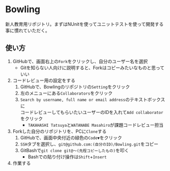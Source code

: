 # Bowling

新人教育用リポジトリ。まずはNUnitを使ってユニットテストを使って開発する事に慣れていただく。

## 使い方

1. GitHubで、画面右上の`Fork`をクリックし、自分のユーザー名を選択
    - Gitを知らない人向けに説明すると、Forkはコピーみたいなものと思っていい
1. コードレビュー用の設定をする
    1. GitHubで、Bowlingのリポジトリの`Setting`をクリック
    1. 左のメニューにある`Collaborators`をクリック
    1. `Search by username, full name or email address`のテキストボックスに  
    コードレビューしてもらいたいユーザーのIDを入れて`Add collaborator`をクリック
        - `TAKAHASHI Tatsuya`と`WATANABE Masahiro`が課題コードレビュー担当
1. Forkした自分のリポジトリを、PCに`Clone`する
    1. GitHubで、画面中央付近の緑色の`Code▼`をクリック
    1. `SSH`タブを選択し、`git@github.com:(自分のID)/Bowling.git`をコピー
    1. GitBashで`git clone git@～(先程コピーしたもの)`を叩く
        - Bashでの貼り付け操作は`Shift`+`Insert`
1. 作業する
